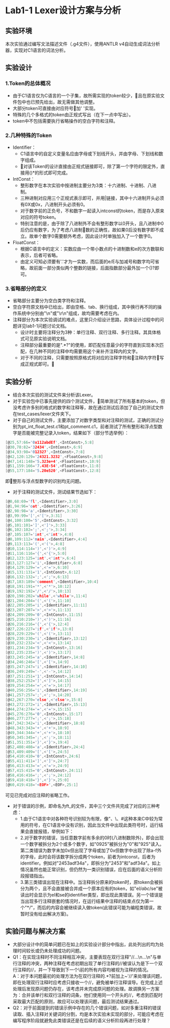 # Lab1-1 Lexer设计方案与分析
## 实验环境
本次实验通过编写文法描述文件（.g4文件），使用ANTLR v4自动生成词法分析器，实现对C1语言的词法分析。
## 实验设计
###
### 1.Token的总体概况
* 由于C1语言仅为C语言的一个子集，故所需实现的token较少，且在原实验文件包中也已预先给出，故无需做其他调整。
* 大部分token可直接由对应符号加' '实现。
* 特殊的几个多格式的token由正规式写出（在下一点中写出）。
* token中不包括需要执行省略操作的空白字符和注释。
### 2.几种特殊的Token
* Identifier：
    * C1语言中的自定义变量名应由字母或下划线开头，并由字母、下划线和数字组成。
    * 对该Token的设计直接由正规式链接即可，除了第一个字符的限定外，直接用()*的形式即可完成。
* IntConst：
    * 整形数字在本次实验中按进制主要分为3类：十六进制、十进制、八进制。
    * 三种进制对应用三个正规式表示即可，并用|链接，其中十六进制开头必须有0X或0x，八进制开头必须有0。
    * 对于数字前的正负号，不和数字一起读入intconst的token，而是存入原来对应的符号token。
    * 特别注意的是，由于除了八进制外不会有整形数字以0开头，且八进制中0后仍应有数字，为了考虑八进制数的正确性，故如果0后没有数字即不成立。故单个数字0需要额外考虑，因此设计时单独加入了一个数字0。
* FloatConst：
    * 根据C语言中的定义：实数应由一个带小数点的十进制数和e的次方数联和表示，后者可省略。
    * 由定义可知必须要有'.'才为一实数，而后面的e/E与加减号和数字均可省略，故前面一部分类似两个整数的链接，后面指数部分最外加一个()?即可。
### 3.省略部分的定义
* 省略部分主要分为空白类字符和注释。
* 空白字符原文档中已给出，即由空格、tab、换行组成，其中换行再不同的操作系统中分别由"\n"或"\r\n"组成，故均需要考虑在内。
* 注释部分为本次实验调试的难点，这里只介绍设计思路，具体设计过程中的问题详见lab1-1问题讨论文档。
    * 设计时主要将注释分为3种：单行注释、双行注释、多行注释。其具体格式可见原实验说明文档。
    * 注释部分最重要的是".*?"的使用，即匹配任意最少的字符直到实现本次匹配，在几种不同的注释中均需要用这个来补齐注释内的文字。
    *  对于不同的注释，只需要按照原格式将对应的注释字符和注释内字符写成正规式即可。
## 实验分析
* 结合本次实验的测试文件来分析该Lexer。
* 对于实验包中已事先提供的四个测试文件，简单测试了所有基本的token，但没考虑许多别的格式的数字和注释等，故在通过测试后添加了自己的测试文件在test_cases/lexer文件夹下。
* 对于自己的测试文件，主要添加了对数字类型和对注释的测试，正确的测试分别为pt_int_float_test.c1和pt_comment.c1，前者测试了所有整形和浮点型数字是否能被完整记录入token，结果如下（部分节选举例）：  
```c
[@25,57:66='0x112abdEf',<IntConst>,5:8]
[@30,78:82='32434',<IntConst>,6:9]
[@34,93:98='012327',<IntConst>,7:8]
[@42,120:129='24321.3232',<FloatConst>,9:8]
[@47,141:148='5.323e+4',<FloatConst>,10:9]
[@51,159:166='7.43E-54',<FloatConst>,11:8]
[@55,177:184='5.20e520',<FloatConst>,12:8]
```
即整形与浮点型数字的识别均无问题。
* 对于注释的测试文件，测试结果节选如下：
```c
[@0,68:69='fl',<Identifier>,3:0]
[@1,94:96='oat',<Identifier>,3:26]
[@2,98:98='a',<Identifier>,3:30]
[@3,99:99='[',<'['>,3:31]
[@4,100:100='5',<IntConst>,3:32]
[@5,101:101=']',<']'>,3:33]
[@6,102:102=';',<';'>,3:34]
[@7,105:107='int',<'int'>,4:0]
[@8,109:112='main',<Identifier>,4:4]
[@9,113:113='(',<'('>,4:8]
[@10,114:114=')',<')'>,4:9]
[@11,116:116='{',<'{'>,5:0]
[@12,123:125='int',<'int'>,6:4]
[@13,127:127='i',<Identifier>,6:8]
[@14,129:129='=',<'='>,6:10]
[@15,131:131='1',<IntConst>,6:12]
[@16,132:132=';',<';'>,6:13]
[@17,183:189='comment',<Identifier>,10:4]
[@18,191:191='*',<'*'>,10:12]
[@19,192:192='/',<'/'>,10:13]
[@20,198:202='while',<'while'>,11:4]
[@21,204:204='(',<'('>,11:10]
[@22,205:205='i',<Identifier>,11:11]
[@23,207:207='>',<'>'>,11:13]
[@24,209:209='0',<IntConst>,11:15]
[@25,210:210=')',<')'>,11:16]
[@26,216:216='{',<'{'>,12:4]
[@27,226:227='if',<'if'>,13:8]
[@28,229:229='(',<'('>,13:11]
[@29,230:230='i',<Identifier>,13:12]
[@30,232:232='<',<'<'>,13:14]
[@31,234:234='5',<IntConst>,13:16]
[@32,235:235=')',<')'>,13:17]
[@33,245:245='a',<Identifier>,14:8]
[@34,246:246='[',<'['>,14:9]
[@35,247:247='i',<Identifier>,14:10]
[@36,249:249='-',<'-'>,14:12]
[@37,251:251='1',<IntConst>,14:14]
[@38,252:252=']',<']'>,14:15]
[@39,254:254='=',<'='>,14:17]
[@40,256:256='i',<Identifier>,14:19]
[@41,257:257=';',<';'>,14:20]
[@42,267:270='else',<'else'>,15:8]
[@43,272:272='i',<Identifier>,15:13]
[@44,274:274='=',<'='>,15:15]
[@45,276:276='0',<IntConst>,15:17]
[@46,277:277=';',<';'>,15:18]
[@47,342:342='i',<Identifier>,18:8]
[@48,343:343='+',<'+'>,18:9]
[@49,344:344='+',<'+'>,18:10]
[@50,345:345=';',<';'>,18:11]
[@51,351:351='}',<'}'>,19:4]
[@52,408:408='a',<Identifier>,24:4]
[@53,409:409='[',<'['>,24:5]
[@54,410:410='0',<IntConst>,24:6]
[@55,411:411=']',<']'>,24:7]
[@56,413:413='=',<'='>,24:9]
[@57,415:415='0',<IntConst>,24:11]
[@58,416:416=';',<';'>,24:12]
[@59,418:418='}',<'}'>,25:0]
[@60,419:418='<EOF>',<EOF>,25:1]
```
可见已完成对应注释的省略工作。
* 对于错误的示例，即命名为ft_的文件，其中三个文件共完成了对应的三种考虑：
    * 1.由于C1语言中对各种符号识别较为有限，像"、\、#这种本来C中较为常用的符号，在C1语言中没有识别，因此当文件中出现此类符号时，运行结果会直接报错，举例如下：
    * 2.对于数字的错误，当任意数字前有多余的0时(八进制数除外)，即会出现一个数字被拆分为2个或多个数字，如"0925"被拆分为"0"和"925"读入。第二类错误为数字未加0x但出现了字母或加了0x但数字中出现了除a-f外的字母，此时会将该数字拆分成两个token，前者为intconst，后者为identifier。例如对"2453adf34a"，即拆分为"2453"和"adf34a"。如上情况虽然也能正常识别，但仍然为一类识别错误，应在后面的语义分析阶段报错指出。
    * 3.第三类错误出现在注释中。当注释拆分原来的token时，原token会被拆分为两个，且不会直接被合并成一个原本应有的token，如"el/*abc*/se"被读出时会显示为el和se的identifier类型，即出现此类错误。另一个错误是当出现多行注释嵌套的情况时，在运行结果中注释的结束点仅为第一个"*/"，而后的内容会被继续读入做token(此错误可能为编程类错误，故暂时没有给出解决方案)。
## 实验问题与解决方案
* 大部分设计中的简单问题已在如上的实验设计部分中指出，此处列出的均为处理时间较长或仍未处理成功的问题。
* Q1：在实现注释时不同注释相互冲突，主要表现在双行注释"//...\\n...\n"与单行注释的冲突，两种注释在考虑初期出现了单行注释的//被误认为是下一个双行注释的//，并一下导致到下一个\前的所有内容均被视为注释的情况。  
A：对于本问题最初的处理方法为在双行注释的.*?前加上~'//'来处理该问题，即在处理双行注释时应考虑只接收一个//，避免被单行注释误导。在完成上述处理后发现原问题仍存在，该考虑并未完成原问题的处理。故调换另一方案为：合并该单行和双行注释的词条，他们使用同一个开头的//，考虑到匹配时采取最大匹配的原则，故应可以处理该问题，最后测试结果通过。
* Q2：对于前面提到的错误示例中存在的几个错误问题，如对多重注释的错误读取、插入注释对关键词的分割，均是本次实验未实现的部分，可能应考虑在编写程序阶段就避免此类错误还是在后续的语义分析阶段再进行处理？